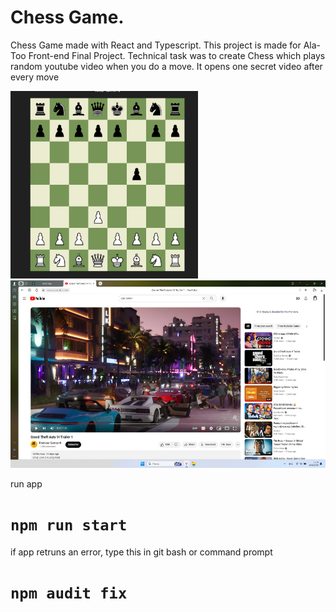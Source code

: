 # Chess Game.
Chess Game made with React and Typescript.
This project is made for Ala-Too Front-end Final Project.
Technical task was to create Chess which plays random youtube video when you do a move.
It opens one secret video after every move

<img src="sampleimages/Screenshot 2023-12-16 141340.png" height="300" width="300">
<img src="sampleimages/Screenshot 2023-12-16 141540.png"" height="300" width="600">


run app
# `npm run start`

if app retruns an error, type this in git bash or command prompt
# `npm audit fix`
